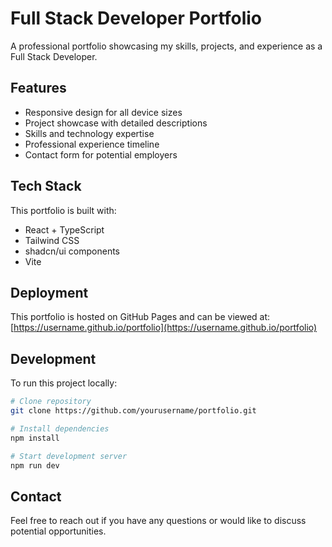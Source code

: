 
# Full Stack Developer Portfolio

A professional portfolio showcasing my skills, projects, and experience as a Full Stack Developer.

## Features

- Responsive design for all device sizes
- Project showcase with detailed descriptions
- Skills and technology expertise
- Professional experience timeline
- Contact form for potential employers

## Tech Stack

This portfolio is built with:

- React + TypeScript
- Tailwind CSS
- shadcn/ui components
- Vite

## Deployment

This portfolio is hosted on GitHub Pages and can be viewed at:
[https://username.github.io/portfolio](https://username.github.io/portfolio)

## Development

To run this project locally:

```bash
# Clone repository
git clone https://github.com/yourusername/portfolio.git

# Install dependencies
npm install

# Start development server
npm run dev
```

## Contact

Feel free to reach out if you have any questions or would like to discuss potential opportunities.
